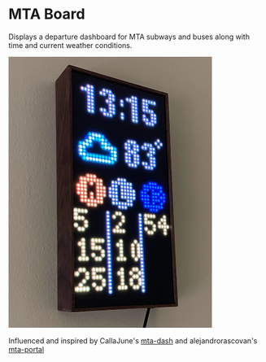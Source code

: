 # MTA Board

Displays a departure dashboard for MTA subways and buses along with time and current weather conditions.

<img src="IMG_7552.jpg" width="400">

Influenced and inspired by CallaJune's [mta-dash](https://github.com/CallaJune/mta-dash/) and alejandrorascovan's [mta-portal](https://github.com/alejandrorascovan/mta-portal/) 

